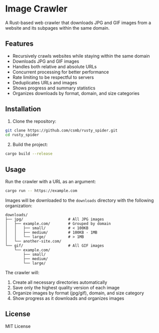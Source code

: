 # Image Crawler

A Rust-based web crawler that downloads JPG and GIF images from a website and its subpages within the same domain.

## Features

- Recursively crawls websites while staying within the same domain
- Downloads JPG and GIF images
- Handles both relative and absolute URLs
- Concurrent processing for better performance
- Rate limiting to be respectful to servers
- Deduplicates URLs and images
- Shows progress and summary statistics
- Organizes downloads by format, domain, and size categories


## Installation

1. Clone the repository:
```bash
git clone https://github.com/csmb/rusty_spider.git
cd rusty_spider
```

2. Build the project:
```bash
cargo build --release
```

## Usage

Run the crawler with a URL as an argument:

```bash
cargo run -- https://example.com
```

Images will be downloaded to the `downloads` directory with the following organization:

```
downloads/
├── jpg/                    # All JPG images
│   ├── example.com/        # Grouped by domain
│   │   ├── small/          # < 100KB
│   │   ├── medium/         # 100KB - 1MB
│   │   └── large/          # > 1MB
│   └── another-site.com/
└── gif/                    # All GIF images
    └── example.com/
        ├── small/
        ├── medium/
        └── large/
```

The crawler will:
1. Create all necessary directories automatically
2. Save only the highest quality version of each image
3. Organize images by format (jpg/gif), domain, and size category
4. Show progress as it downloads and organizes images

## License
MIT License 